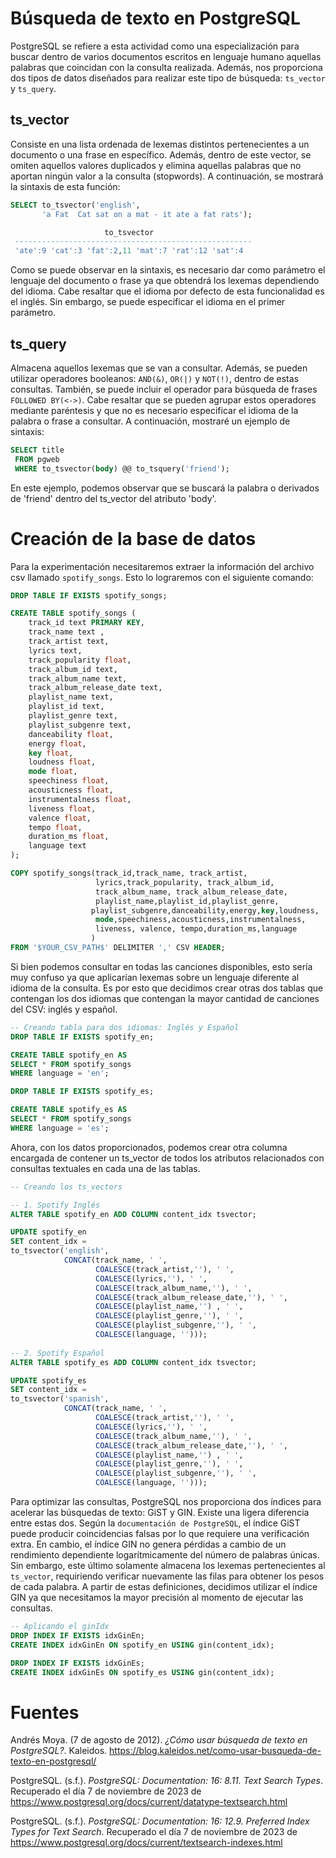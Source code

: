 # Búsqueda de texto en PostgreSQL

PostgreSQL se refiere a esta actividad como una  especialización para buscar dentro de varios documentos escritos en lenguaje humano aquellas palabras que coincidan con la consulta realizada. Además, nos proporciona dos tipos de datos diseñados para realizar este tipo de búsqueda: `ts_vector` y `ts_query`.

## ts_vector
Consiste en una lista ordenada de lexemas distintos pertenecientes a un documento o una frase en específico. Además, dentro de este vector, se omiten aquellos valores duplicados y elimina aquellas palabras que no aportan ningún valor a la consulta (stopwords). A continuación, se mostrará la sintaxis de esta función:
```sql
SELECT to_tsvector('english',
       'a Fat  Cat sat on a mat - it ate a fat rats');

                     to_tsvector
 -----------------------------------------------------
 'ate':9 'cat':3 'fat':2,11 'mat':7 'rat':12 'sat':4
```
Como se puede observar en la sintaxis, es necesario dar como parámetro el lenguaje del documento o frase ya que obtendrá los lexemas dependiendo del idioma. Cabe resaltar que el idioma por defecto de esta funcionalidad es el inglés. Sin embargo, se puede especificar el idioma en el primer parámetro.

## ts_query
Almacena aquellos lexemas que se van a consultar. Además, se pueden utilizar operadores booleanos: `AND(&)`, `OR(|)` y `NOT(!)`, dentro de estas consultas. También, se puede incluir el operador para búsqueda de frases `FOLLOWED BY(<->)`. Cabe resaltar que se pueden agrupar estos operadores mediante paréntesis y que no es necesario especificar el idioma de la palabra o frase a consultar. A continuación, mostraré un ejemplo de sintaxis:
```sql
SELECT title
 FROM pgweb
 WHERE to_tsvector(body) @@ to_tsquery('friend');
```
En este ejemplo, podemos observar que se buscará la palabra o derivados de 'friend' dentro del ts_vector del atributo 'body'.

# Creación de la base de datos
Para la experimentación necesitaremos extraer la información del archivo csv llamado `spotify_songs`. Esto lo lograremos con el siguiente comando:
```sql
DROP TABLE IF EXISTS spotify_songs;

CREATE TABLE spotify_songs (
	track_id text PRIMARY KEY,
	track_name text ,
	track_artist text,
	lyrics text,
	track_popularity float,
	track_album_id text,
	track_album_name text,
	track_album_release_date text,
	playlist_name text,
	playlist_id text,
	playlist_genre text,
	playlist_subgenre text,
	danceability float,
	energy float,
	key float,
	loudness float,
	mode float,
	speechiness float,
	acousticness float,
	instrumentalness float,
	liveness float,
	valence float,
	tempo float,
	duration_ms float,
	language text
);

COPY spotify_songs(track_id,track_name, track_artist, 
				   lyrics,track_popularity, track_album_id,
				   track_album_name, track_album_release_date,
				   playlist_name,playlist_id,playlist_genre,
				  playlist_subgenre,danceability,energy,key,loudness,
				   mode,speechiness,acousticness,instrumentalness,
				   liveness, valence, tempo,duration_ms,language
				  )
FROM '$YOUR_CSV_PATH$' DELIMITER ',' CSV HEADER;
```
Si bien podemos consultar en todas las canciones disponibles, esto sería muy confuso ya que aplicarían lexemas sobre un lenguaje diferente al idioma de la consulta. Es por esto que decidimos crear otras dos tablas que contengan los dos idiomas que contengan la mayor cantidad de canciones del CSV: inglés y español.
```sql
-- Creando tabla para dos idiomas: Inglés y Español
DROP TABLE IF EXISTS spotify_en;

CREATE TABLE spotify_en AS
SELECT * FROM spotify_songs
WHERE language = 'en';

DROP TABLE IF EXISTS spotify_es;

CREATE TABLE spotify_es AS
SELECT * FROM spotify_songs
WHERE language = 'es';
```
Ahora, con los datos proporcionados, podemos crear otra columna encargada de contener un ts_vector de todos los atributos relacionados con consultas textuales en cada una de las tablas.
```sql
-- Creando los ts_vectors

-- 1. Spotify Inglés
ALTER TABLE spotify_en ADD COLUMN content_idx tsvector;

UPDATE spotify_en
SET content_idx = 
to_tsvector('english',
			CONCAT(track_name, ' ',
				   COALESCE(track_artist,''), ' ',
				   COALESCE(lyrics,''), ' ',
				   COALESCE(track_album_name,''), ' ',
				   COALESCE(track_album_release_date,''), ' ',
				   COALESCE(playlist_name,'') , ' ',
				   COALESCE(playlist_genre,''), ' ',
				   COALESCE(playlist_subgenre,''), ' ',
				   COALESCE(language, '')));
				   
-- 2. Spotify Español
ALTER TABLE spotify_es ADD COLUMN content_idx tsvector;

UPDATE spotify_es
SET content_idx = 
to_tsvector('spanish',
			CONCAT(track_name, ' ',
				   COALESCE(track_artist,''), ' ',
				   COALESCE(lyrics,''), ' ',
				   COALESCE(track_album_name,''), ' ',
				   COALESCE(track_album_release_date,''), ' ',
				   COALESCE(playlist_name,'') , ' ',
				   COALESCE(playlist_genre,''), ' ',
				   COALESCE(playlist_subgenre,''), ' ',
				   COALESCE(language, '')));
```
Para optimizar las consultas, PostgreSQL nos proporciona dos índices para acelerar las búsquedas de texto: GiST y GIN. Existe una ligera diferencia entre estas dos. Según la `documentación de PostgreSQL`, el índice GiST puede producir coincidencias falsas por lo que requiere una verificación extra. En cambio, el índice GIN no genera pérdidas a cambio de un rendimiento dependiente logarítmicamente del número de palabras únicas. Sin embargo, este último solamente almacena los lexemas pertenecientes al `ts_vector`, requiriendo verificar nuevamente las filas para obtener los pesos de cada palabra. A partir de estas definiciones, decidimos utilizar el índice GIN ya que necesitamos la mayor precisión al momento de ejecutar las consultas.
```sql
-- Aplicando el ginIdx
DROP INDEX IF EXISTS idxGinEn;
CREATE INDEX idxGinEn ON spotify_en USING gin(content_idx);

DROP INDEX IF EXISTS idxGinEs;
CREATE INDEX idxGinEs ON spotify_es USING gin(content_idx);
```

# Fuentes
Andrés Moya. (7 de agosto de 2012). *¿Cómo usar búsqueda de texto en PostgreSQL?*. Kaleidos. https://blog.kaleidos.net/como-usar-busqueda-de-texto-en-postgresql/

PostgreSQL. (s.f.). *PostgreSQL: Documentation: 16: 8.11. Text Search Types*. Recuperado el día 7 de noviembre de 2023 de https://www.postgresql.org/docs/current/datatype-textsearch.html

PostgreSQL. (s.f.). *PostgreSQL: Documentation: 16: 12.9. Preferred Index Types for Text Search*. Recuperado el día 7 de noviembre de 2023 de https://www.postgresql.org/docs/current/textsearch-indexes.html